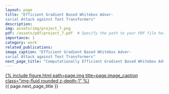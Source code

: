 ```yaml
---
layout: page
title: "Efficient Gradient Based Whitebox Adver-
sarial Attack against Text Transformers"
description: 
img: assets/img/project_7.png
pdf: /assets/pdf/project_7.pdf  # Specify the path to your PDF file here
importance: 1
category: work
related_publications: 
image_caption: "Efficient Gradient Based Whitebox Adver-
sarial Attack against Text Transformers"
next_page_title: "Computationally Efficient Gradient Based Whitebox Adversarial Attack against Text Transformers"
---
```


<div class="row">
    <div class="col-sm mt-3 mt-md-0">
        <a href="{{ page.pdf }}" target="_blank">
            {% include figure.html path=page.img title=page.image_caption class="img-fluid rounded z-depth-1" %}
        </a>
    </div>
</div>
<div class="caption">
    {{ page.next_page_title }}
</div>
<!-- <div class="caption">
    {{ page.image_caption }}
</div> -->

<!-- <div class="caption">
    {{ page.next_page_title }}
</div> -->

<!-- You can also put regular text between your rows of images.
Say you wanted to write a little bit about your project before you posted the rest of the images.
You describe how you toiled, sweated, *bled* for your project, and then... you reveal its glory in the next row of images. -->


<!-- <div class="caption">
    You can also have artistically styled 2/3 + 1/3 images, like these.
</div> -->
